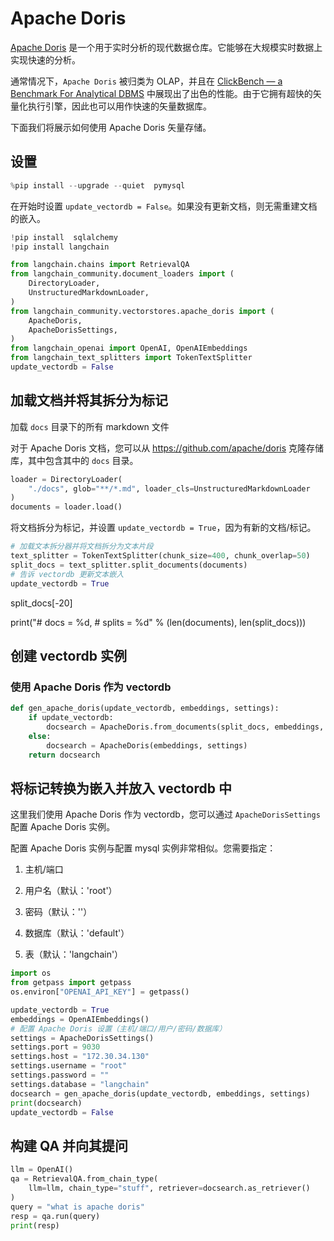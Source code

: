 # Apache Doris

[Apache Doris](https://doris.apache.org/) 是一个用于实时分析的现代数据仓库。它能够在大规模实时数据上实现快速的分析。

通常情况下，`Apache Doris` 被归类为 OLAP，并且在 [ClickBench — a Benchmark For Analytical DBMS](https://benchmark.clickhouse.com/) 中展现出了出色的性能。由于它拥有超快的矢量化执行引擎，因此也可以用作快速的矢量数据库。

下面我们将展示如何使用 Apache Doris 矢量存储。

## 设置

```python
%pip install --upgrade --quiet  pymysql
```

在开始时设置 `update_vectordb = False`。如果没有更新文档，则无需重建文档的嵌入。

```python
!pip install  sqlalchemy
!pip install langchain
```

```python
from langchain.chains import RetrievalQA
from langchain_community.document_loaders import (
    DirectoryLoader,
    UnstructuredMarkdownLoader,
)
from langchain_community.vectorstores.apache_doris import (
    ApacheDoris,
    ApacheDorisSettings,
)
from langchain_openai import OpenAI, OpenAIEmbeddings
from langchain_text_splitters import TokenTextSplitter
update_vectordb = False
```

## 加载文档并将其拆分为标记

加载 `docs` 目录下的所有 markdown 文件

对于 Apache Doris 文档，您可以从 https://github.com/apache/doris 克隆存储库，其中包含其中的 `docs` 目录。

```python
loader = DirectoryLoader(
    "./docs", glob="**/*.md", loader_cls=UnstructuredMarkdownLoader
)
documents = loader.load()
```

将文档拆分为标记，并设置 `update_vectordb = True`，因为有新的文档/标记。

```python
# 加载文本拆分器并将文档拆分为文本片段
text_splitter = TokenTextSplitter(chunk_size=400, chunk_overlap=50)
split_docs = text_splitter.split_documents(documents)
# 告诉 vectordb 更新文本嵌入
update_vectordb = True
```

split_docs[-20]

print("# docs  = %d, # splits = %d" % (len(documents), len(split_docs)))

## 创建 vectordb 实例

### 使用 Apache Doris 作为 vectordb

```python
def gen_apache_doris(update_vectordb, embeddings, settings):
    if update_vectordb:
        docsearch = ApacheDoris.from_documents(split_docs, embeddings, config=settings)
    else:
        docsearch = ApacheDoris(embeddings, settings)
    return docsearch
```

## 将标记转换为嵌入并放入 vectordb 中

这里我们使用 Apache Doris 作为 vectordb，您可以通过 `ApacheDorisSettings` 配置 Apache Doris 实例。

配置 Apache Doris 实例与配置 mysql 实例非常相似。您需要指定：

1. 主机/端口

2. 用户名（默认：'root'）

3. 密码（默认：''）

4. 数据库（默认：'default'）

5. 表（默认：'langchain'）

```python
import os
from getpass import getpass
os.environ["OPENAI_API_KEY"] = getpass()
```

```python
update_vectordb = True
embeddings = OpenAIEmbeddings()
# 配置 Apache Doris 设置（主机/端口/用户/密码/数据库）
settings = ApacheDorisSettings()
settings.port = 9030
settings.host = "172.30.34.130"
settings.username = "root"
settings.password = ""
settings.database = "langchain"
docsearch = gen_apache_doris(update_vectordb, embeddings, settings)
print(docsearch)
update_vectordb = False
```

## 构建 QA 并向其提问

```python
llm = OpenAI()
qa = RetrievalQA.from_chain_type(
    llm=llm, chain_type="stuff", retriever=docsearch.as_retriever()
)
query = "what is apache doris"
resp = qa.run(query)
print(resp)
```